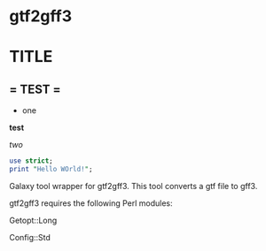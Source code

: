 gtf2gff3
========
# TITLE
= TEST =
---

* one

__test__

*two*

```perl
use strict;
print "Hello WOrld!";
```

Galaxy tool wrapper for gtf2gff3. This tool converts a gtf file to gff3.

gtf2gff3 requires the following Perl modules:

Getopt::Long

Config::Std
